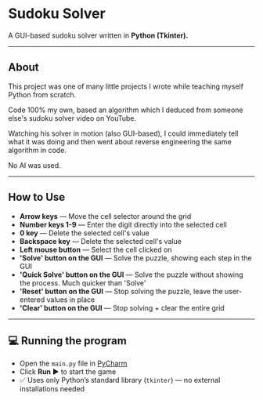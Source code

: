 # Sudoku Solver

A GUI-based sudoku solver written in **Python (Tkinter).**

---

##  About

This project was one of many little projects I wrote while teaching myself Python from scratch.  

Code 100% my own, based an algorithm which I deduced from someone else's sudoku solver video on YouTube.

Watching his solver in motion (also GUI-based), I could immediately tell what it was doing and then went about reverse engineering the same algorithm in code.

No AI was used.

---

## How to Use

- **Arrow keys** — Move the cell selector around the grid
- **Number keys 1-9** — Enter the digit directly into the selected cell
- **0 key** — Delete the selected cell's value
- **Backspace key** — Delete the selected cell's value
- **Left mouse button** — Select the cell clicked on
- **'Solve' button on the GUI** — Solve the puzzle, showing each step in the GUI
- **'Quick Solve' button on the GUI** — Solve the puzzle without showing the process. Much quicker than 'Solve'
- **'Reset' button on the GUI** — Stop solving the puzzle, leave the user-entered values in place
- **'Clear' button on the GUI** — Stop solving + clear the entire grid

---

## 💻 Running the program

- Open the `main.py` file in [PyCharm](https://www.jetbrains.com/pycharm/)  
- Click **Run ▶** to start the game  
- ✅ Uses only Python’s standard library (`tkinter`) — no external installations needed


